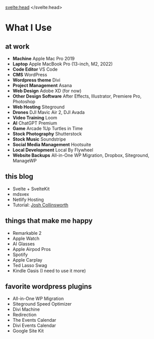 <svelte:head>
	<title>What I Use</title>
</svelte:head>

# What I Use

## at work
* **Machine** Apple Mac Pro 2019
* **Laptop** Apple MacBook Pro (13-inch, M2, 2022)
* **Code Editor** VS Code
* **CMS** WordPress
* **Wordpress theme** Divi
* **Project Management** Asana
* **Web Design** Adobe XD (for now)
* **Other Design Software** After Effects, Illustrator, Premiere Pro, Photoshop
* **Web Hosting** Siteground
* **Drones** DJI Mavic Air 2, DJI Avada
* **Video Training** Loom
* **AI** ChatGPT Premium
* **Game** Arcade 1Up Turtles in Time
* **Stock Photography** Shutterstock
* **Stock Music** Soundstripe
* **Social Media Management** Hootsuite
* **Local Development** Local By Flywheel
* **Website Backups** All-in-One WP Migration, Dropbox, Siteground, ManageWP

## this blog
* Svelte + SvelteKit
* mdsvex
* Netlify Hosting
* Tutorial: [Josh Collinsworth](https://joshcollinsworth.com/blog/build-static-sveltekit-markdown-blog)

## things that make me happy
* Remarkable 2
* Apple Watch
* AI Glasses
* Apple Airpod Pros
* Spotify
* Apple Carplay
* Ted Lasso Swag
* Kindle Oasis (I need to use it more)

## favorite wordpress plugins
* All-in-One WP Migration
* Siteground Speed Optimizer
* Divi Machine
* Redirection
* The Events Calendar
* Divi Events Calendar
* Google Site Kit